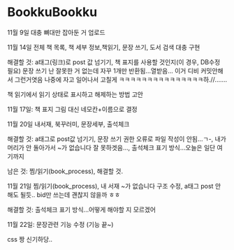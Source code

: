 # BookkuBookku

11월 9일 대충 뼈대만 잡아둔 거 업로드


11월 14일  전체 책 목록, 책 세부 정보,책읽기, 문장 쓰기, 도서 검색 대충 구현

  해결할 것: a태그(링크)로 post 값 넘기기, 책 표지를 사용할 것인지(이 경우, DB수정 필요)
  문장 쓰기 난 잘못한 거 없는데 자꾸 1개만 반환됨...열받음... 이거 디비 커밋안해서 그런거엿음 나중에 자고 일어나서 고칠게 ㅋㅋㅋㅋㅋㅋㅋㅋㅋㅋㅋㅋㅋㅋㅋ하.//.......
  
  책 읽기에서 읽기 상태로 표시하고 해제하는 방법 고안
 
 
11월 17일: 책 표지 그림 대신 네모칸+이름으로 결정


11월 20일 내서재, 북꾸러미, 문장세부, 출석체크

  해결할 것: a태그로 post값 넘기기, 문장 쓰기 권한 오류로 파일 작성이 안됨...ㄱ-, 내가 머리가 안 돌아가서 ~가 없습니다 잘 못하겟음..., 출석체크 표기 방식...오늘은 일단 여기까지
  
남은 것: 찜/읽기(book_process), 해결할 것.


11월 21일 찜/읽기(book_process), 내 서재 ~가 없습니다 구조 수정, a태그 post 안 해도 될듯.. bid만 쓰는데 괜찮지 않을까 ㅎㅎ

  해결할 것: 출석체크 표기 방식...어떻게 해야할 지 모르겠어


11월 22일: 문장관련 기능 수정 (기능 끝~)


css 짱 신기하당..

